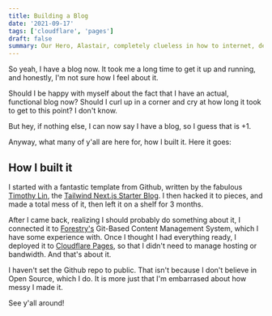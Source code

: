 ```yaml
---
title: Building a Blog
date: '2021-09-17'
tags: ['cloudflare', 'pages']
draft: false
summary: Our Hero, Alastair, completely clueless in how to internet, decides to write a blog.
---
```


So yeah, I have a blog now. It took me a long time to get it up and running, and honestly, I'm not sure how I feel about it.

Should I be happy with myself about the fact that I have an actual, functional blog now? Should I curl up in a corner and cry at how long it took to get to this point? I don't know.

But hey, if nothing else, I can now say I have a blog, so I guess that is +1.

Anyway, what many of y'all are here for, how I built it. Here it goes:

## How I built it

I started with a fantastic template from Github, written by the fabulous [Timothy Lin](https://github.com/timlrx), the [Tailwind Next.js Starter Blog](https://github.com/timlrx/tailwind-nextjs-starter-blog). I then hacked it to pieces, and made a total mess of it, then left it on a shelf for 3 months.

After I came back, realizing I should probably do something about it, I connected it to [Forestry's](https://forestry.io) Git-Based Content Management System, which I have some experience with. Once I thought I had everything ready, I deployed it to [Cloudflare Pages](https://pages.cloudflare.com), so that I didn't need to manage hosting or bandwidth. And that's about it.

I haven't set the Github repo to public. That isn't because I don't believe in Open Source, which I do. It is more just that I'm embarrased about how messy I made it.

See y'all around!